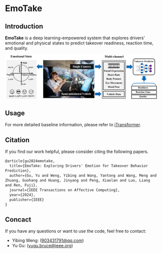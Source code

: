 # EmoTake
## Introduction

**EmoTake** is a deep learning-empowered system that explores drivers’ emotional and physical states to predict takeover readiness, reaction time, and quality.

![tool](overview.png)

## Usage

For more detailed baseline information, please refer to [iTransformer](https://github.com/thuml/iTransformer).

## Citation

If you find our work helpful, please consider citing the following papers.

```
@article{gu2024emotake,
  title={EmoTake: Exploring Drivers' Emotion for Takeover Behavior Prediction},
  author={Gu, Yu and Weng, Yibing and Wang, Yantong and Wang, Meng and Zhuang, Guohang and Huang, Jinyang and Peng, Xiaolan and Luo, Liang and Ren, Fuji},
  journal={IEEE Transactions on Affective Computing},
  year={2024},
  publisher={IEEE}
}
```

## Concact

If you have any questions or want to use the code, feel free to contact:

+ Yibing Weng: (903431791@qq.com)
+ Yu Gu: (yugu.bruce@ieee.org)
